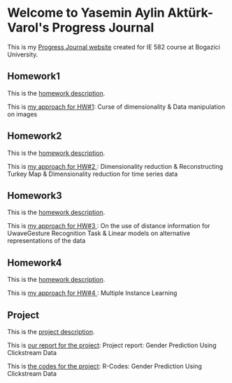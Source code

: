 # Welcome to Yasemin Aylin Aktürk-Varol's Progress Journal

This is my [Progress Journal website](https://bu-ie-582.github.io/fall21-yaseminaylinakturk/) created for IE 582 course at Bogazici University.

## Homework1

This is the [homework description](https://bu-ie-582.github.io/fall21-yaseminaylinakturk/HW1/IE582_Fall21_Homework1.pdf).

This is [my approach for HW#1](https://bu-ie-582.github.io/fall21-yaseminaylinakturk//HW1/HW%231-Yasemin%20Aylin%20Akt%C3%BCrk%20(2020802000).html): Curse of dimensionality &  Data manipulation on images

## Homework2

This is the [homework description](https://bu-ie-582.github.io/fall21-yaseminaylinakturk/HW2/IE582_Fall21_Homework2.pdf).

This is [my approach for HW#2 ](https://bu-ie-582.github.io/fall21-yaseminaylinakturk//HW2/HW%232-Yasemin%20Aylin%20Akt%C3%BCrk%20(2020802000).html): Dimensionality reduction & Reconstructing Turkey Map & Dimensionality reduction for time series data

## Homework3

This is the [homework description](https://bu-ie-582.github.io/fall21-yaseminaylinakturk/HW3/IE582_Fall21_Homework3.pdf).

This is [my approach for HW#3 ](https://bu-ie-582.github.io/fall21-yaseminaylinakturk//HW3/HW%233-Yasemin%20Aylin%20Akt%C3%BCrk%20(2020802000).html): On the use of distance information for UwaveGesture Recognition Task &  Linear models on alternative representations of the data

## Homework4

This is the [homework description](https://bu-ie-582.github.io/fall21-yaseminaylinakturk/HW4/IE582_Fall21_Homework4.pdf).

This is [my approach for HW#4 ](https://bu-ie-582.github.io/fall21-yaseminaylinakturk//HW4/HW%234-Yasemin%20Aylin%20Akt%C3%BCrk%20(2020802000).html): Multiple Instance Learning

## Project

This is the [project description](https://bu-ie-582.github.io/fall21-yaseminaylinakturk/Project/IE582_Fall21_Project.pdf).

This is [our report for the project](): Project report: Gender Prediction Using Clickstream Data

This is [the codes for the project](): R-Codes: Gender Prediction Using Clickstream Data
